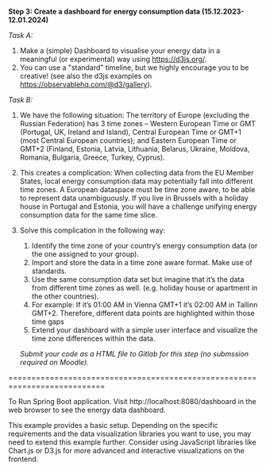 **Step 3: Create a dashboard for energy consumption data (15.12.2023-12.01.2024)**

*Task A:*

1. Make a (simple) Dashboard to visualise your energy data in a meaningful (or experimental) way using https://d3js.org/.
2. You can use a "standard" timeline, but we highly encourage you to be creative! (see also the d3js examples on https://observablehq.com/@d3/gallery).

*Task B:*

1. We have the following situation: The territory of Europe (excluding the Russian Federation) has 3 time zones – Western European Time or GMT (Portugal, UK, Ireland and Island), 
Central European Time or GMT+1 (most Central European countries); and Eastern European Time or GMT+2 (Finland, Estonia, Latvia, Lithuania, Belarus, Ukraine, Moldova, Romania, 
Bulgaria, Greece, Turkey, Cyprus).

2. This creates a complication: When collecting data from the EU Member States, local energy consumption data may potentially fall into different time zones. 
A European dataspace must be time zone aware, to be able to represent data unambiguously. If you live in Brussels with a holiday house in Portugal and Estonia, 
you will have a challenge unifying energy consumption data for the same time slice.

3. Solve this complication in the following way:
   1. Identify the time zone of your country’s energy consumption data (or the one assigned to your group).
   2. Import and store the data in a time zone aware format. Make use of standards.
   3. Use the same consumption data set but imagine that it’s the data from different time zones as
   well. (e.g. holiday house or apartment in the other countries).
   4. For example: If it’s 01:00 AM in Vienna GMT+1 it’s 02:00 AM in Tallinn GMT+2. Therefore, 
   different data points are highlighted within those time gaps
   5. Extend your dashboard with a simple user interface and visualize the time zone differences 
   within the data. 

   *Submit your code as a HTML file to Gitlab for this step (no submssion required on Moodle).*

===========================================================================

To Run Spring Boot application. 
Visit http://localhost:8080/dashboard in the web browser to see the energy data dashboard.

This example provides a basic setup. Depending on the specific requirements and 
the data visualization libraries you want to use, you may need to extend this example further. 
Consider using JavaScript libraries like Chart.js or D3.js for more advanced and interactive 
visualizations on the frontend.